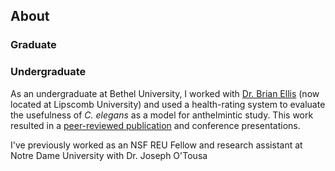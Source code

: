 ## About


### Graduate

### Undergraduate

As an undergraduate at Bethel University, I worked with [Dr. Brian Ellis](https://www.lipscomb.edu/directory/ellis-brian) (now located at Lipscomb University) and used a health-rating system to evaluate the usefulness of *C. elegans* as a model for anthelmintic study. This work resulted in a [peer-reviewed publication](https://journals.plos.org/plosone/article?id=10.1371/journal.pone.0179376) and conference presentations.

I've previously worked as an NSF REU Fellow and research assistant at Notre Dame University with Dr. Joseph O'Tousa

